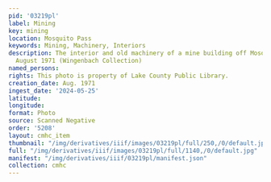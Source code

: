 ```yaml
---
pid: '03219pl'
label: Mining
key: mining
location: Mosquito Pass
keywords: Mining, Machinery, Interiors
description: The interior and old machinery of a mine building off Mosquito Pass in
  August 1971 (Wingenbach Collection)
named_persons: 
rights: This photo is property of Lake County Public Library.
creation_date: Aug. 1971
ingest_date: '2024-05-25'
latitude: 
longitude: 
format: Photo
source: Scanned Negative
order: '5208'
layout: cmhc_item
thumbnail: "/img/derivatives/iiif/images/03219pl/full/250,/0/default.jpg"
full: "/img/derivatives/iiif/images/03219pl/full/1140,/0/default.jpg"
manifest: "/img/derivatives/iiif/03219pl/manifest.json"
collection: cmhc
---
```

